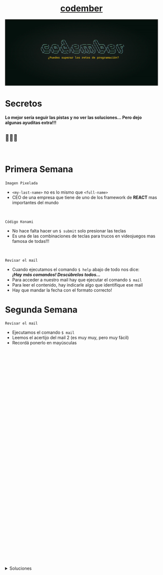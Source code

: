 <div align="center">

# [codember](https://codember.dev) 

</div>

<div align="center">
    <img src="./codember.webp" />
</div>


# Secretos

#### Lo mejor sería seguir las pistas y no ver las soluciones... Pero dejo algunas ayuditas extra!!!
## 🫣🤫🤝
<br>

# Primera Semana

`Imagen Pixelada` <br>
- `<my-last-name>` no es lo mismo que `<full-name>`
- CEO de una empresa que tiene de uno de los framework de **REACT** mas importantes del mundo

<br>

`Código Konami`
- No hace falta hacer un `$ submit` solo presionar las teclas
- Es una de las combinaciones de teclas para trucos en videojuegos mas famosa de todas!!!

<br>


`Revisar el mail`
- Cuando ejecutamos el comando `$ help` abajo de todo nos dice: <br>
***¡Hay más comandos! Descúbrelos todos...***
- Para acceder a nuestro mail hay que ejecutar el comando `$ mail`
- Para leer el contenido, hay indicarle algo que identifique ese mail
- Hay que mandar la fecha con el formato correcto!

# Segunda Semana

`Revisar el mail`
- Ejecutamos el comando `$ mail`
- Leemos el acertijo del mail 2 (es muy muy, pero muy fácil)
- Recordá ponerlo en mayúsculas















<br><br><br><br><br><br><br><br><br><br><br><br><br><br><br><br><br><br><br><br><br><br><br><br><br><br><br><br><br><br><br><br><br><br><br><br><br><br><br><br><br>
<details>
    <summary style='cursor:pointer'>Soluciones</summary> <br>
    <details>
        <summary style='cursor:pointer'>1° Semana</summary> <br>
        <details>
            <summary style='cursor:pointer'>Imagen Pixelada</summary>
            <code> $ submit Rauch </code>
        </details> <br>
        <details>
            <span>apretar las teclas</span><br>
            <code> $ ⬆️⬆️⬇️⬇️⬅️➡️⬅️➡️🅱️🅰️</code>
            <summary style='cursor:pointer'>Código Secreto Konami</summary>
        </details> <br>
        <details>
            <summary style='cursor:pointer'>Mail con fecha</summary>
            <code>  $ submit 2023-12-01 </code>
        </details>
    </details><br>
    <details>
        <summary style='cursor:pointer'>2° Semana</summary> <br>
        <details>
            <summary style='cursor:pointer'>Mail n°2</summary>
            <code> $ submit HTML </code>
        </details> <br>
        <details>
            <code> $ submit </code>
            <summary style='cursor:pointer'></summary>
        </details> <br>
        <details>
            <summary style='cursor:pointer'></summary>
            <code>  $ submit </code>
        </details>
    </details><br>
</details>


